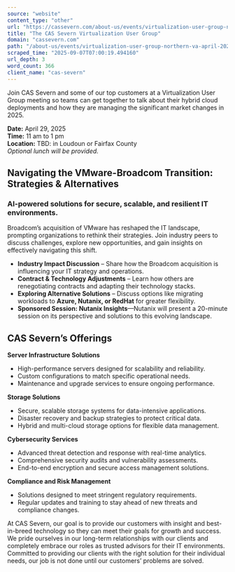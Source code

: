 ```yaml
---
source: "website"
content_type: "other"
url: "https://cassevern.com/about-us/events/virtualization-user-group-northern-va-april-2025/"
title: "The CAS Severn Virtualization User Group"
domain: "cassevern.com"
path: "/about-us/events/virtualization-user-group-northern-va-april-2025/"
scraped_time: "2025-09-07T07:00:19.494160"
url_depth: 3
word_count: 366
client_name: "cas-severn"
---
```


Join CAS Severn and some of our top customers at a Virtualization User Group meeting so teams can get together to talk about their hybrid cloud deployments and how they are managing the significant market changes in 2025.

**Date:** April 29, 2025  
**Time:** 11 am to 1 pm  
**Location:** TBD: in Loudoun or Fairfax County  
*Optional lunch will be provided.*

## Navigating the VMware-Broadcom Transition: Strategies & Alternatives

### AI-powered solutions for secure, scalable, and resilient IT environments.

Broadcom’s acquisition of VMware has reshaped the IT landscape, prompting organizations to rethink their strategies. Join industry peers to discuss challenges, explore new opportunities, and gain insights on effectively navigating this shift.

* **Industry Impact Discussion** – Share how the Broadcom acquisition is influencing your IT strategy and operations.
* **Contract & Technology Adjustments** – Learn how others are renegotiating contracts and adapting their technology stacks.
* **Exploring Alternative Solutions** – Discuss options like migrating workloads to **Azure, Nutanix, or RedHat** for greater flexibility.
* **Sponsored Session: Nutanix Insights**—Nutanix will present a 20-minute session on its perspective and solutions to this evolving landscape.

## CAS Severn’s Offerings

**Server Infrastructure Solutions**

* High-performance servers designed for scalability and reliability.
* Custom configurations to match specific operational needs.
* Maintenance and upgrade services to ensure ongoing performance.

**Storage Solutions**

* Secure, scalable storage systems for data-intensive applications.
* Disaster recovery and backup strategies to protect critical data.
* Hybrid and multi-cloud storage options for flexible data management.

**Cybersecurity Services**

* Advanced threat detection and response with real-time analytics.
* Comprehensive security audits and vulnerability assessments.
* End-to-end encryption and secure access management solutions.

**Compliance and Risk Management**

* Solutions designed to meet stringent regulatory requirements.
* Regular updates and training to stay ahead of new threats and compliance changes.

At CAS Severn, our goal is to provide our customers with insight and best-in-breed technology so they can meet their goals for growth and success. We pride ourselves in our long-term relationships with our clients and completely embrace our roles as trusted advisors for their IT environments. Committed to providing our clients with the right solution for their individual needs, our job is not done until our customers’ problems are solved.